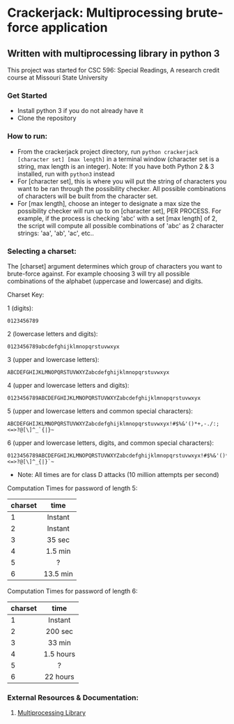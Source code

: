 # Crackerjack: Multiprocessing brute-force application
## Written with multiprocessing library in python 3 

This project was started for CSC 596: Special Readings, A research credit course at Missouri State University


### Get Started 
- Install python 3 if you do not already have it
- Clone the repository 


### How to run:
- From the crackerjack project directory, run
		`python crackerjack [character set] [max length]`
  in a terminal window (character set is a string, max length is an integer).
  Note: If you have both Python 2 & 3 installed, run with `python3` instead
- For [character set], this is where you will put the string of characters you want to be ran through the possibility checker. All possible combinations of characters will be built from the character set. 
- For [max length], choose an integer to designate a max size the possibility checker will run up to on [character set], PER PROCESS. For example, if the process is checking 'abc' with a set [max length] of 2, the script will compute all possible combinations of 'abc' as 2 character strings: 'aa', 'ab', 'ac', etc..

### Selecting a charset:
The [charset] argument determines which group of characters you want to brute-force against. For example choosing 3 will try all possible combinations of the alphabet (uppercase and lowercase) and digits.

Charset Key:
 
1 (digits):
```
0123456789
```
 
2 (lowercase letters and digits):
```
0123456789abcdefghijklmnopqrstuvwxyx
```

3 (upper and lowercase letters):
```
ABCDEFGHIJKLMNOPQRSTUVWXYZabcdefghijklmnopqrstuvwxyx
```

4 (upper and lowercase letters and digits):
```
0123456789ABCDEFGHIJKLMNOPQRSTUVWXYZabcdefghijklmnopqrstuvwxyx
```

5 (upper and lowercase letters and common special characters):
```
ABCDEFGHIJKLMNOPQRSTUVWXYZabcdefghijklmnopqrstuvwxyx!#$%&'()*+,-./:;<=>?@[\]^_`{|}~
```

6 (upper and lowercase letters, digits, and common special characters):
```
0123456789ABCDEFGHIJKLMNOPQRSTUVWXYZabcdefghijklmnopqrstuvwxyx!#$%&'()*+,-./:;<=>?@[\]^_{|}`~
```

* Note: All times are for class D attacks (10 million attempts per second)

Computation Times for password of length 5:

| charset       | time          | 
| ------------- |:-------------:|
| 1             | Instant       |
| 2             | Instant       |
| 3             | 35 sec        |
| 4             | 1.5 min       |
| 5             | ?             |
| 6             | 13.5 min      |

Computation Times for password of length 6:

| charset       | time          | 
| ------------- |:-------------:|
| 1             | Instant       |
| 2             | 200 sec       |
| 3             | 33 min        |
| 4             | 1.5 hours     |
| 5             | ?             |
| 6             | 22 hours      |

  
### External Resources & Documentation:

1. [Multiprocessing Library](https://docs.python.org/3/library/multiprocessing.html)

